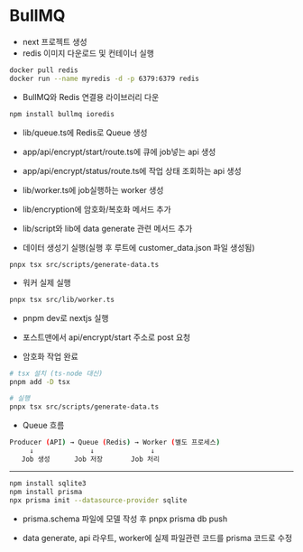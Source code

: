 # BullMQ

- next 프로젝트 생성
- redis 이미지 다운로드 및 컨테이너 실행

```bash
docker pull redis
docker run --name myredis -d -p 6379:6379 redis
```

- BullMQ와 Redis 연결용 라이브러리 다운

```bash
npm install bullmq ioredis
```

- lib/queue.ts에 Redis로 Queue 생성

- app/api/encrypt/start/route.ts에 큐에 job넣는 api 생성

- app/api/encrypt/status/route.ts에 작업 상태 조회하는 api 생성

- lib/worker.ts에 job실행하는 worker 생성

- lib/encryption에 암호화/복호화 메서드 추가

- lib/script와 lib에 data generate 관련 메서드 추가

- 데이터 생성기 실행(실행 후 루트에 customer_data.json 파일 생성됨)

```bash
pnpx tsx src/scripts/generate-data.ts
```

- 워커 실제 실행

```bash
pnpx tsx src/lib/worker.ts
```

- pnpm dev로 nextjs 실행

- 포스트맨에서 api/encrypt/start 주소로 post 요청

- 암호화 작업 완료

```bash
# tsx 설치 (ts-node 대신)
pnpm add -D tsx

# 실행
pnpx tsx src/scripts/generate-data.ts
```

- Queue 흐름

```bash
Producer (API) → Queue (Redis) → Worker (별도 프로세스)
     ↓              ↓              ↓
   Job 생성      Job 저장       Job 처리
```

---

```bash
npm install sqlite3
npm install prisma
npx prisma init --datasource-provider sqlite
```

- prisma.schema 파일에 모델 작성 후 pnpx prisma db push

- data generate, api 라우트, worker에 실제 파일관련 코드를 prisma 코드로 수정

